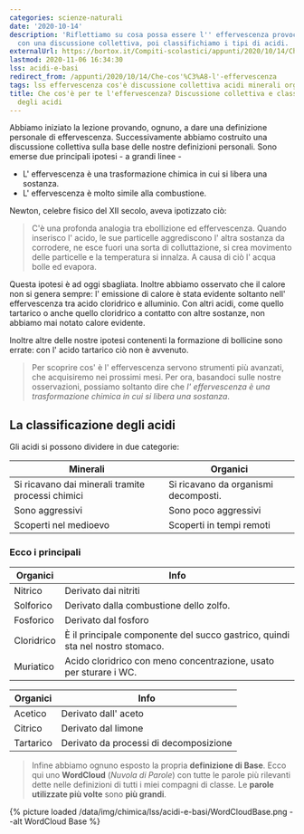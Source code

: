 ```yaml
---
categories: scienze-naturali
date: '2020-10-14'
description: 'Riflettiamo su cosa possa essere l'' effervescenza provocata dagli acidi
  con una discussione collettiva, poi classifichiamo i tipi di acidi. '
externalUrl: https://bortox.it/Compiti-scolastici/appunti/2020/10/14/Che-cos'è-l'-effervescenza.html
lastmod: 2020-11-06 16:34:30
lss: acidi-e-basi
redirect_from: /appunti/2020/10/14/Che-cos'%C3%A8-l'-effervescenza
tags: lss effervescenza cos'è discussione collettiva acidi minerali organici
title: Che cos'è per te l'effervescenza? Discussione collettiva e classificazione
  degli acidi
---
```


Abbiamo iniziato la lezione provando, ognuno, a dare una definizione personale di effervescenza. Successivamente abbiamo costruito una discussione collettiva sulla base delle nostre definizioni personali. Sono emerse due principali ipotesi - a grandi linee - 

- L' effervescenza è una trasformazione chimica in cui si libera una sostanza.
- L' effervescenza è molto simile alla combustione.

Newton, celebre fisico del XII secolo, aveva ipotizzato ciò:
> C'è una profonda analogia tra ebollizione ed effervescenza. Quando inserisco l' acido, le sue particelle aggrediscono l' altra sostanza da corrodere, ne esce fuori una sorta di colluttazione, si crea movimento delle particelle e la temperatura si innalza. A causa di ciò l' acqua bolle ed evapora.

Questa ipotesi è ad oggi sbagliata. Inoltre abbiamo osservato che il calore non si genera sempre: l' emissione di calore è stata evidente soltanto nell' effervescenza tra acido cloridrico e alluminio. Con altri acidi, come quello tartarico o anche quello cloridrico a contatto con altre sostanze, non abbiamo mai notato calore evidente.

Inoltre altre delle nostre ipotesi contenenti la formazione di bollicine sono errate: con l' acido tartarico ciò non è avvenuto. 

> Per scoprire cos' è l' effervescenza servono strumenti più avanzati, che acquisiremo nei prossimi mesi. Per ora, basandoci sulle nostre osservazioni, possiamo soltanto dire che _l' effervescenza è una trasformazione chimica in cui si libera una sostanza_.

## La classificazione degli acidi

Gli acidi si possono dividere in due categorie:

|Minerali|Organici|
|---|---|
Si ricavano dai minerali tramite processi chimici | Si ricavano da organismi decomposti.
Sono aggressivi|Sono poco aggressivi
Scoperti nel medioevo | Scoperti in tempi remoti

### Ecco i principali

|Organici|Info|
|---|---|
Nitrico|Derivato dai nitriti
Solforico|Derivato dalla combustione dello zolfo.
Fosforico|Derivato dal fosforo
Cloridrico|È il principale componente del succo gastrico, quindi sta nel nostro stomaco.
Muriatico|Acido cloridrico con meno concentrazione, usato per sturare i WC. 

|Organici|Info|
|---|---|
|Acetico|Derivato dall' aceto
|Citrico|Derivato dal limone
|Tartarico|Derivato da processi di decomposizione

> Infine abbiamo ognuno esposto la propria **definizione di Base**. Ecco qui uno **WordCloud** (_Nuvola di Parole_) con tutte le parole più rilevanti dette nelle definizioni di tutti i miei compagni di classe. Le **parole utilizzate più volte** sono **più grandi**.

{% picture loaded /data/img/chimica/lss/acidi-e-basi/WordCloudBase.png --alt WordCloud Base %}